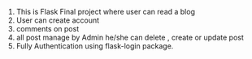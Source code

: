 1. This is Flask Final project where user can read a blog
2. User can create account
3. comments on post
4. all post manage by Admin he/she can delete , create or update post
5. Fully Authentication using flask-login package.
